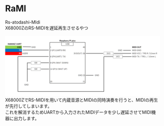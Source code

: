 # RaMI
Rs-atodashi-MIdi<br>
X68000ZのRS-MIDIを遅延再生させるやつ<br>
<br>
![回路図](https://github.com/yagennankoz/RaMI/blob/main/images/RaMI_CircuitDiagram.jpg)
<br>
X68000ZでRS-MIDIを用いて内蔵音源とMIDIの同時演奏を行うと、MIDIの再生が先行してしまいます。<br>
これを解消するためUARTから入力されたMIDIデータを少し遅延させてMIDI機器に出力します。
